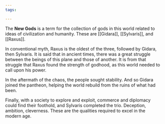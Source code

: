 ```yaml
---
tags:

---
```

The **New Gods** is a term for the collection of gods in this world related to ideas of civilization and humanity. These are [[Gidara]], [[Sylvaris]], and [[Raxus]].

In conventional myth, Raxus is the oldest of the three, followed by Gidara, then Sylvaris. It is said that in ancient times, there was a great struggle between the beings of this plane and those of another. It is from that struggle that Raxus found the strength of godhood, as this world needed to call upon his power.

In the aftermath of the chaos, the people sought stability. And so Gidara joined the pantheon, helping the world rebuild from the ruins of what had been.

Finally, with a society to explore and exploit, commerce and diplomacy could find their foothold, and Sylvaris completed the trio. Deception, ambition, cleverness. These are the qualities required to excel in the modern age.